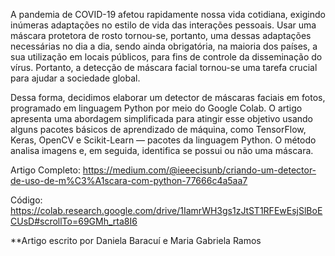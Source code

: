 A pandemia de COVID-19 afetou rapidamente nossa vida cotidiana, exigindo inúmeras adaptações no estilo de vida das interações pessoais. Usar uma máscara protetora de rosto tornou-se, portanto, uma dessas adaptações necessárias no dia a dia, sendo ainda obrigatória, na maioria dos países, a sua utilização em locais públicos, para fins de controle da disseminação do vírus. Portanto, a detecção de máscara facial tornou-se uma tarefa crucial para ajudar a sociedade global.


Dessa forma, decidimos elaborar um detector de máscaras faciais em fotos, programado em linguagem Python por meio do Google Colab. O artigo apresenta uma abordagem simplificada para atingir esse objetivo usando alguns pacotes básicos de aprendizado de máquina, como TensorFlow, Keras, OpenCV e Scikit-Learn — pacotes da linguagem Python. O método analisa imagens e, em seguida, identifica se possui ou não uma máscara.

Artigo Completo: https://medium.com/@ieeecisunb/criando-um-detector-de-uso-de-m%C3%A1scara-com-python-77666c4a5aa7

Código: https://colab.research.google.com/drive/1IamrWH3gs1zJtST1RFEwEsjSlBoECUsD#scrollTo=69GMh_rta8I6

**Artigo escrito por Daniela Baracuí e Maria Gabriela Ramos
